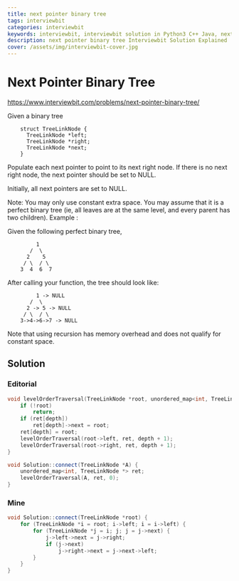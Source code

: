 ```yaml
---
title: next pointer binary tree
tags: interviewbit
categories: interviewbit
keywords: interviewbit, interviewbit solution in Python3 C++ Java, next pointer binary tree solution
description: next pointer binary tree Interviewbit Solution Explained
cover: /assets/img/interviewbit-cover.jpg
---
```


# Next Pointer Binary Tree

https://www.interviewbit.com/problems/next-pointer-binary-tree/

Given a binary tree
```
    struct TreeLinkNode {
      TreeLinkNode *left;
      TreeLinkNode *right;
      TreeLinkNode *next;
    }
```
Populate each next pointer to point to its next right node. If there is no next right node, the next pointer should be set to NULL.

Initially, all next pointers are set to NULL.

 Note:
You may only use constant extra space.
You may assume that it is a perfect binary tree (ie, all leaves are at the same level, and every parent has two children).
Example :

Given the following perfect binary tree,
```
         1
       /  \
      2    5
     / \  / \
    3  4  6  7
```
After calling your function, the tree should look like:
```
         1 -> NULL
       /  \
      2 -> 5 -> NULL
     / \  / \
    3->4->6->7 -> NULL
```
Note that using recursion has memory overhead and does not qualify for constant space.

## Solution

### Editorial
```cpp
void levelOrderTraversal(TreeLinkNode *root, unordered_map<int, TreeLinkNode *> &ret, int depth) {
    if (!root)
        return;
    if (ret[depth])
        ret[depth]->next = root;
    ret[depth] = root;
    levelOrderTraversal(root->left, ret, depth + 1);
    levelOrderTraversal(root->right, ret, depth + 1);
}

void Solution::connect(TreeLinkNode *A) {
    unordered_map<int, TreeLinkNode *> ret;
    levelOrderTraversal(A, ret, 0);
}

```

### Mine

```cpp
void Solution::connect(TreeLinkNode *root) {
    for (TreeLinkNode *i = root; i->left; i = i->left) {
        for (TreeLinkNode *j = i; j; j = j->next) {
            j->left->next = j->right;
            if (j->next)
                j->right->next = j->next->left;
        }
    }
}

```

